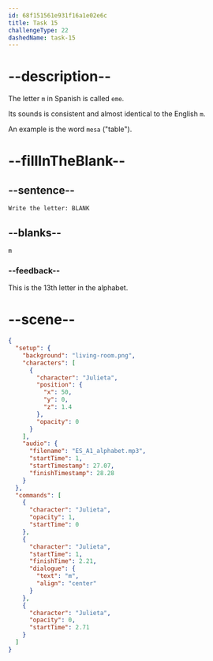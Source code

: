 ```yaml
---
id: 68f151561e931f16a1e02e6c
title: Task 15
challengeType: 22
dashedName: task-15
---
```


<!-- (Audio) Julieta: m -->

# --description--

The letter `m` in Spanish is called `eme`.

Its sounds is consistent and almost identical to the English `m`.

An example is the word `mesa` ("table").

# --fillInTheBlank--

## --sentence--

`Write the letter: BLANK`

## --blanks--

`m`

### --feedback--

This is the 13th letter in the alphabet.

# --scene--

```json
{
  "setup": {
    "background": "living-room.png",
    "characters": [
      {
        "character": "Julieta",
        "position": {
          "x": 50,
          "y": 0,
          "z": 1.4
        },
        "opacity": 0
      }
    ],
    "audio": {
      "filename": "ES_A1_alphabet.mp3",
      "startTime": 1,
      "startTimestamp": 27.07,
      "finishTimestamp": 28.28
    }
  },
  "commands": [
    {
      "character": "Julieta",
      "opacity": 1,
      "startTime": 0
    },
    {
      "character": "Julieta",
      "startTime": 1,
      "finishTime": 2.21,
      "dialogue": {
        "text": "m",
        "align": "center"
      }
    },
    {
      "character": "Julieta",
      "opacity": 0,
      "startTime": 2.71
    }
  ]
}
```
